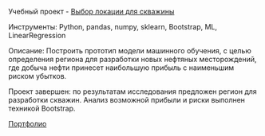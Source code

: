 Учебный проект - [Выбор локации для скважины](https://github.com/alexsurina/study-project-geo/blob/main/geo.ipynb)

Инструменты: Python, pandas, numpy, sklearn, Bootstrap, ML, LinearRegression  

Описание: Построить прототип модели машинного обучения, с целью определения региона для разработки новых нефтяных месторождений, где добыча нефти принесет наибольшую прибыль с наименьшим риском убытков. 

Проект завершен: по результатам исследования предложен регион для разработки скважин. Анализ возможной прибыли и риски выполнен техникой Bootstrap.


[Портфолио](https://github.com/alexsurina/Portfolio)
